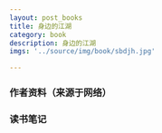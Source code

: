 ```yaml
---
layout: post_books
title: 身边的江湖
category: book
description: 身边的江湖
imgs: '../source/img/book/sbdjh.jpg'

---
```

### 作者资料（来源于网络）


### 读书笔记
 